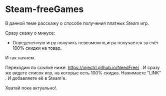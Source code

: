 # Steam-freeGames
В данной теме расскажу о способе получения платных Steam игр.

Сразу скажу о минусе:
- Определенную игру получить невозможно,игра получается за счёт 100% скидки на товар.

И так начнем. 

Переходим по ссылке ниже. 
https://injectrl.github.io/NeedFree/ .
И сразу же видете список игр, на которые есть 100% скидка.
Нажимаете "LINK" .
И добавляете её в Steam'е.

Хватай пока актуально!.
